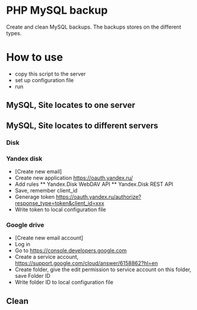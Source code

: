 # PHP MySQL backup

Create and clean MySQL backups. The backups stores on the different types.



# How to use

* copy this script to the server
* set up configuration file
* run

## MySQL, Site locates to one server



## MySQL, Site locates to different servers


### Disk


### Yandex disk

* [Create new email]
* Create new application https://oauth.yandex.ru/
* Add rules
 ** Yandex.Disk WebDAV API
 ** Yandex.Disk REST API
* Save, remember client_id
* Generage token https://oauth.yandex.ru/authorize?response_type=token&client_id=xxx
* Write token to local configuration file

### Google drive

* [Create new email account]
* Log in
* Go to https://console.developers.google.com
* Create a service account, https://support.google.com/cloud/answer/6158862?hl=en
* Create folder, give the edit permission to service account on this folder, save Folder ID
* Write folder ID to local configuration file

## Clean

